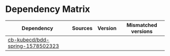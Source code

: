 # Dependency Matrix

Dependency | Sources | Version | Mismatched versions
---------- | ------- | ------- | -------------------
[cb-kubecd/bdd-spring-1578502323](https://github.com/cb-kubecd/bdd-spring-1578502323.git) |  | []() | 

